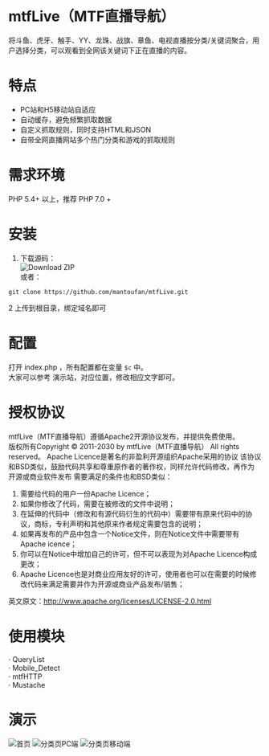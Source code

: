 # mtfLive（MTF直播导航）
将斗鱼、虎牙、触手、YY、龙珠、战旗、章鱼、电视直播按分类/关键词聚合，用户选择分类，可以观看到全网该关键词下正在直播的内容。
# 特点
- PC站和H5移动站自适应
- 自动缓存，避免频繁抓取数据
- 自定义抓取规则，同时支持HTML和JSON
- 自带全网直播网站多个热门分类和游戏的抓取规则
# 需求环境
PHP 5.4+ 以上，推荐 PHP 7.0 +
# 安装
1. 下载源码：  
![Download ZIP](https://files.catbox.moe/xqy6zf.jpg)  
或者：
```
git clone https://github.com/mantoufan/mtfLive.git
```
2 上传到根目录，绑定域名即可
# 配置
打开 index.php ，所有配置都在变量 `$c` 中。  
大家可以参考 演示站，对应位置，修改相应文字即可。
# 授权协议
mtfLive（MTF直播导航）遵循Apache2开源协议发布，并提供免费使用。  
版权所有Copyright © 2011-2030 by mtfLive（MTF直播导航）
All rights reserved。
Apache Licence是著名的非盈利开源组织Apache采用的协议
该协议和BSD类似，鼓励代码共享和尊重原作者的著作权，同样允许代码修改，再作为开源或商业软件发布
需要满足的条件也和BSD类似：
1. 需要给代码的用户一份Apache Licence；
2. 如果你修改了代码，需要在被修改的文件中说明；
3. 在延伸的代码中（修改和有源代码衍生的代码中）需要带有原来代码中的协议，商标，专利声明和其他原来作者规定需要包含的说明；
4. 如果再发布的产品中包含一个Notice文件，则在Notice文件中需要带有Apache icence；
5. 你可以在Notice中增加自己的许可，但不可以表现为对Apache Licence构成更改；
6. Apache Licence也是对商业应用友好的许可，使用者也可以在需要的时候修改代码来满足需要并作为开源或商业产品发布/销售；  

英文原文：http://www.apache.org/licenses/LICENSE-2.0.html
# 使用模块
· QueryList  
· Mobile_Detect  
· mtfHTTP  
· Mustache  
# 演示
![首页](https://files.catbox.moe/wyfjx0.jpg)
![分类页PC端](https://files.catbox.moe/27yl7c.jpg)
![分类页移动端](https://files.catbox.moe/l8jm22.jpg)
